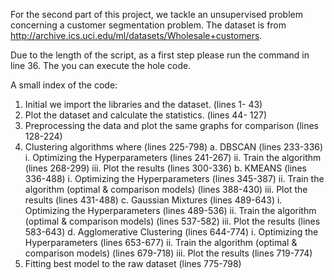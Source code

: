 For the second part of this project, we tackle an unsupervised problem concerning a customer segmentation problem. 
The dataset is from http://archive.ics.uci.edu/ml/datasets/Wholesale+customers.
 
Due to the length of the script, as a first step please run the command in line 36. 
The you can execute the hole code. 

A small index of the code:
1)	Initial we import the libraries and the dataset. (lines 1- 43)
2)	Plot the dataset and calculate the statistics. (lines 44- 127)
3)	Preprocessing the data and plot the same graphs for comparison (lines 128-224)
4)	 Clustering algorithms where (lines 225-798)
a.	DBSCAN (lines 233-336)
i.	Optimizing the Hyperparameters (lines 241-267)
ii.	Train the algorithm (lines 268-299)
iii.	Plot the results (lines 300-336)
b.	KMEANS (lines 336-488)
i.	Optimizing the Hyperparameters (lines 345-387)
ii.	Train the algorithm (optimal & comparison models) (lines 388-430)
iii.	Plot the results (lines 431-488)
c.	Gaussian Mixtures (lines 489-643)
i.	Optimizing the Hyperparameters (lines 489-536)
ii.	Train the algorithm (optimal & comparison models) (lines 537-582)
iii.	Plot the results (lines 583-643)
d.	Agglomerative Clustering (lines 644-774)
i.	Optimizing the Hyperparameters (lines 653-677)
ii.	Train the algorithm (optimal & comparison models) (lines 679-718)
iii.	Plot the results (lines 719-774)
5)	Fitting best model to the raw dataset (lines 775-798)